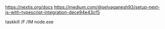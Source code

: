 https://nextjs.org/docs
https://medium.com/@selvaganesh93/setup-next-js-with-typescript-integration-dece94e43cf5

taskkill /F /IM node.exe
